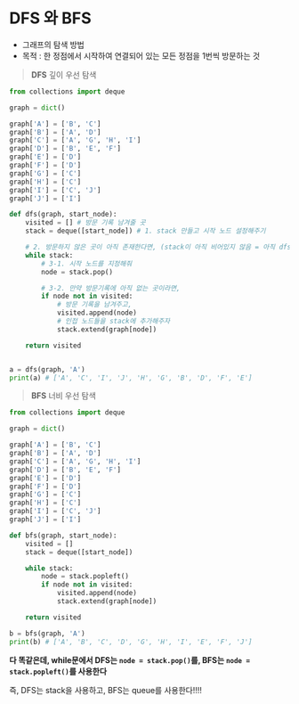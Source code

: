 # DFS 와 BFS

* 그래프의 탐색 방법
* 목적 : 한 정점에서 시작하여 연결되어 있는 모든 정점을 1번씩 방문하는 것



> **DFS** 깊이 우선 탐색

```python
from collections import deque

graph = dict()

graph['A'] = ['B', 'C']
graph['B'] = ['A', 'D']
graph['C'] = ['A', 'G', 'H', 'I']
graph['D'] = ['B', 'E', 'F']
graph['E'] = ['D']
graph['F'] = ['D']
graph['G'] = ['C']
graph['H'] = ['C']
graph['I'] = ['C', 'J']
graph['J'] = ['I']

def dfs(graph, start_node):
    visited = [] # 방문 기록 남겨줄 곳
    stack = deque([start_node]) # 1. stack 만들고 시작 노드 설정해주기

    # 2. 방문하지 않은 곳이 아직 존재한다면, (stack이 아직 비어있지 않음 = 아직 dfs 끝내지 않음)
    while stack:
        # 3-1. 시작 노드를 지정해줘
        node = stack.pop()

        # 3-2. 만약 방문기록에 아직 없는 곳이라면,
        if node not in visited:
            # 방문 기록을 남겨주고,
            visited.append(node)
            # 인접 노드들을 stack에 추가해주자
            stack.extend(graph[node])

    return visited


a = dfs(graph, 'A')
print(a) # ['A', 'C', 'I', 'J', 'H', 'G', 'B', 'D', 'F', 'E']
```



> **BFS** 너비 우선 탐색

```python
from collections import deque

graph = dict()

graph['A'] = ['B', 'C']
graph['B'] = ['A', 'D']
graph['C'] = ['A', 'G', 'H', 'I']
graph['D'] = ['B', 'E', 'F']
graph['E'] = ['D']
graph['F'] = ['D']
graph['G'] = ['C']
graph['H'] = ['C']
graph['I'] = ['C', 'J']
graph['J'] = ['I']

def bfs(graph, start_node):
    visited = []
    stack = deque([start_node])

    while stack:
        node = stack.popleft()
        if node not in visited:
            visited.append(node)
            stack.extend(graph[node])

    return visited

b = bfs(graph, 'A')
print(b) # ['A', 'B', 'C', 'D', 'G', 'H', 'I', 'E', 'F', 'J']
```



**다 똑같은데, while문에서 DFS는 `node = stack.pop()`를, BFS는 `node = stack.popleft()`를 사용한다**

즉, DFS는 stack을 사용하고, BFS는 queue를 사용한다!!!!